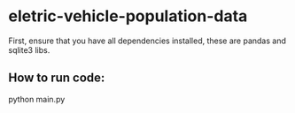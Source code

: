 # eletric-vehicle-population-data

First, ensure that you have all dependencies installed, these are pandas and sqlite3 libs.

## How to run code:

 python main.py 
